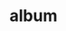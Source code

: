 ---
layout: album
resource: facebook
title: "album"
description: "masonry"
active: gallery
header-img: "img/gallery-bg.jpg"
album-title: "my 9th album"
images:
  - image_path: lemylan/Quần dài (3)/2500652036761020_423515008_2500652156761008_1623824686831246530_n.jpg
  - image_path: lemylan/Quần dài (3)/2500652036761020_428689841_2519336991559191_337619085998936901_n.jpg
  - image_path: lemylan/Quần dài (3)/2500652036761020_428693310_2519336964892527_2293253719605657924_n.jpg
  - image_path: lemylan/Quần dài (3)/2500652036761020_434552296_2539809036178653_4962976576974110728_n.jpg
  - image_path: lemylan/Quần dài (3)/2500652036761020_451805084_2622684591224430_9046544029890383066_n.jpg
  - image_path: lemylan/Quần dài (3)/2500652036761021_434352769_2539809009511989_7975208039338010539_n.jpg
  - image_path: lemylan/Quần dài (3)/2500652036761021_434354908_2537558106403746_3814515733256354950_n.jpg
  - image_path: lemylan/Quần dài (3)/2500833533409537_422875686_2500833530076204_1516629058709718603_n.jpg
  - image_path: lemylan/Quần dài (3)/2513867942106096_428056855_2513870432105847_6062462933265570162_n.jpg
  - image_path: lemylan/Quần dài (3)/2513867972106093_428612975_2513870425439181_7068676201426892672_n.jpg
  - image_path: lemylan/Quần dài (3)/2513867972106093_434599553_2539809042845319_1255374128508721299_n.jpg
  - image_path: lemylan/Quần dài (3)/2518658374960386_428688898_2518658714960352_1255253523178390329_n.jpg
  - image_path: lemylan/Quần dài (3)/2518658604960363_428623188_2518658601627030_1708914727044353492_n.jpg
  - image_path: lemylan/Quần dài (3)/2519336631559227_428692524_2519336894892534_8755914875550384412_n.jpg
  - image_path: lemylan/Quần dài (3)/2633726453453577_453874448_2633727776786778_6191472597958456966_n.jpg
  - image_path: lemylan/Quần dài (3)/2633726453453577_461120056_2681344242025131_8855935665657292070_n.jpg
---